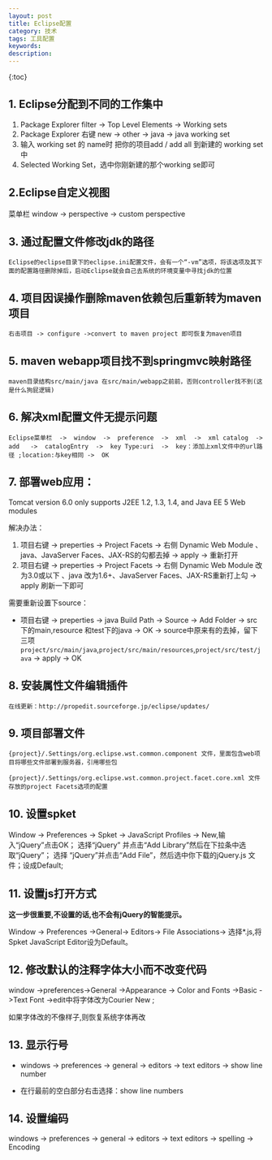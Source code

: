 ```yaml
---
layout: post
title: Eclipse配置
category: 技术
tags: 工具配置
keywords: 
description: 
---
```


{:toc}


## 1. Eclipse分配到不同的工作集中

 1. Package Explorer   filter   ->    Top Level Elements   ->   Working sets
 1. Package Explorer 右键 new  ->  other  ->  java  ->   java working set 
 1. 输入 working set 的 name时 把你的项目add / add all 到新建的 working set 中
 1. Selected Working Set，选中你刚新建的那个working se即可


## 2.Eclipse自定义视图

菜单栏 window  ->  perspective  ->  custom perspective

##  3. 通过配置文件修改jdk的路径

	Eclipse的eclipse目录下的eclipse.ini配置文件，会有一个“-vm”选项，将该选项及其下面的配置路径删除掉后，启动Eclipse就会自己去系统的环境变量中寻找jdk的位置

##  4. 项目因误操作删除maven依赖包后重新转为maven项目

	右击项目 -> configure ->convert to maven project 即可恢复为maven项目

##  5. maven webapp项目找不到springmvc映射路径
	maven目录结构src/main/java 在src/main/webapp之前前，否则controller找不到(这是什么狗屁逻辑)

##  6. 解决xml配置文件无提示问题
	Eclipse菜单栏  ->  window  ->  preference  ->  xml  ->  xml catalog  ->  add   ->  catalogEntry  ->  key Type:uri  ->  key：添加上xml文件中的url路径 ;location:与key相同 ->  OK

##  7. 部署web应用：

Tomcat version 6.0 only supports J2EE 1.2, 1.3, 1.4, and Java EE 5 Web modules
	
解决办法：

 1. 项目右键  ->  preperties  ->  Project Facets  ->  右侧 Dynamic Web Module 、java、JavaServer Faces、JAX-RS的勾都去掉 ->  apply  ->  重新打开
 1. 项目右键  ->  preperties  ->  Project Facets  ->  右侧 Dynamic Web Module 改为3.0或以下 、java 改为1.6+、JavaServer Faces、JAX-RS重新打上勾  ->  apply  刷新一下即可

需要重新设置下source：

- 项目右键  ->  preperties  ->  java Build Path  ->  Source  -> Add Folder  ->  src 下的main,resource 和test下的java  ->  OK  ->  source中原来有的去掉，留下三项
`project/src/main/java`,`project/src/main/resources`,`project/src/test/java` ->  apply  -> OK	

##  8. 安装属性文件编辑插件

	在线更新：http://propedit.sourceforge.jp/eclipse/updates/
	
##  9. 项目部署文件

	{project}/.Settings/org.eclipse.wst.common.component 文件，里面包含web项目将哪些文件部署到服务器，引用哪些包 
	
	{project}/.Settings/org.eclipse.wst.common.project.facet.core.xml 文件存放的project Facets选项的配置


##  10. 设置spket
 
Window -> Preferences -> Spket -> JavaScript Profiles -> New,输入“jQuery”点击OK； 选择“jQuery” 并点击“Add Library”然后在下拉条中选取“jQuery”； 选择 “jQuery”并点击“Add File”，然后选中你下载的jQuery.js 文件；设成Default;

##  11. 设置js打开方式


**这一步很重要,不设置的话,也不会有jQuery的智能提示。**


Window -> Preferences ->General-> Editors-> File Associations-> 选择*.js,将Spket JavaScript Editor设为Default。 



##  12.  修改默认的注释字体大小而不改变代码
 

window ->preferences->General ->Appearance -> Color and Fonts ->Basic ->Text Font ->edit中将字体改为Courier New ;

如果字体改的不像样子,则恢复系统字体再改
 
##  13.  显示行号

- windows  ->  preferences  ->  general  ->  editors  ->  text editors  ->  show line number
	
- 在行最前的空白部分右击选择：show  line numbers

##  14.  设置编码 


windows  ->  preferences  ->  general  ->  editors  ->  text editors  ->  spelling  ->   Encoding  




